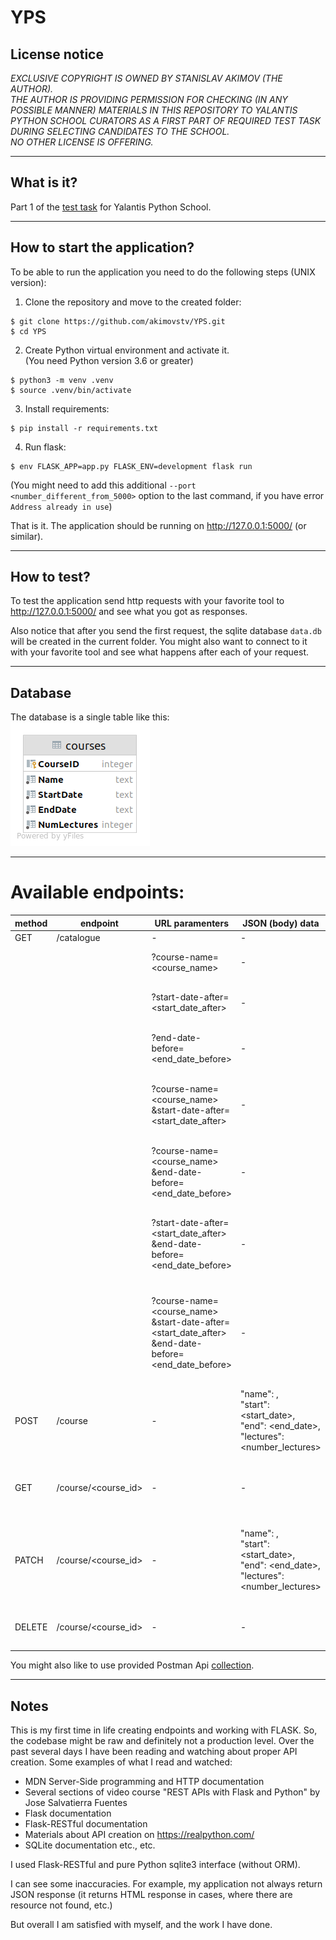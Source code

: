 # YPS

## License notice

_EXCLUSIVE COPYRIGHT IS OWNED BY STANISLAV AKIMOV (THE AUTHOR).  
THE AUTHOR IS PROVIDING PERMISSION FOR CHECKING (IN ANY POSSIBLE MANNER) MATERIALS IN THIS REPOSITORY TO YALANTIS PYTHON
SCHOOL CURATORS AS A FIRST PART OF REQUIRED TEST TASK DURING SELECTING CANDIDATES TO THE SCHOOL.  
NO OTHER LICENSE IS OFFERING._
___

## What is it?

Part 1 of the [test task](https://docs.google.com/document/d/1QEZeDxCKnXcJu0EKPm9CuHQgN_hkZCOI2iJl1mq3Y50) for Yalantis
Python School.
___

## How to start the application?

To be able to run the application you need to do the following steps (UNIX version):

1. Clone the repository and move to the created folder:

```shell 
$ git clone https://github.com/akimovstv/YPS.git
$ cd YPS
```

2. Create Python virtual environment and activate it.  
   (You need Python version 3.6 or greater)

```shell
$ python3 -m venv .venv
$ source .venv/bin/activate
```

3. Install requirements:

```shell
$ pip install -r requirements.txt
```

4. Run flask:

``` shell
$ env FLASK_APP=app.py FLASK_ENV=development flask run
```

(You might need to add this additional `--port <number_different_from_5000>` option to the last command, if you have
error `Address already in use`)

That is it. The application should be running on http://127.0.0.1:5000/ (or similar).
___

## How to test?

To test the application send http requests with your favorite tool to http://127.0.0.1:5000/<endpoint> and see what you
got as responses.

Also notice that after you send the first request, the sqlite database `data.db` will be created in the current folder.
You might also want to connect to it with your favorite tool and see what happens after each of your request.
___

## Database

The database is a single table like this:  
![courses table](assests/courses.png)
___

# Available endpoints:

| method | endpoint             | URL paramenters                                                                                               | JSON (body) data                                                                                    | Description                                                                                                                                           |
| ------ | -------------------- | ------------------------------------------------------------------------------------------------------------- | --------------------------------------------------------------------------------------------------- | ----------------------------------------------------------------------------------------------------------------------------------------------------- |
| GET    | /catalogue           | \-                                                                                                            | \-                                                                                                  | Return all courses                                                                                                                                    |
|        |                      | ?course-name=<course\_name>                                                                                   | \-                                                                                                  | Return all courses with the name <course\_name>                                                                                                       |
|        |                      | ?start-date-after=<start\_date\_after>                                                                        | \-                                                                                                  | Return all courses that start after or exactly on <start\_date\_after>                                                                                |
|        |                      | ?end-date-before=<end\_date\_before>                                                                          | \-                                                                                                  | Return all courses that end before or exactly on <end\_date\_before>                                                                                  |
|        |                      | ?course-name=<course\_name><br>&start-date-after=<start\_date\_after>                                         | \-                                                                                                  | Return all courses with the name <course\_name> that start after or exactly on <start\_date\_after>                                                   |
|        |                      | ?course-name=<course\_name><br>&end-date-before=<end\_date\_before>                                           | \-                                                                                                  | Return all courses with the name <course\_name> that end before or exactly on <end\_date\_before>                                                     |
|        |                      | ?start-date-after=<start\_date\_after><br>&end-date-before=<end\_date\_before>                                | \-                                                                                                  | Return all courses  that start after or exectly on <start\_date\_after> and end before or exactly on <end\_date\_before>                              |
|        |                      | ?course-name=<course\_name><br>&start-date-after=<start\_date\_after><br>&end-date-before=<end\_date\_before> | \-                                                                                                  | Return all courses with the name <course\_name>  that start after or exactly on <start\_date\_after> and end before or exactly on <end\_date\_before> |
| POST   | /course              | \-                                                                                                            | "name": <name>,<br>"start": <start\_date>,<br>"end": <end\_date>,<br>"lectures": <number\_lectures> | Insert the course with <name>, <start\_date>, <end\_date> and <number\_lectures> to database.<br>All fields are required.                             |
| GET    | /course/<course\_id> | \-                                                                                                            | \-                                                                                                  | Return all information about the course with id <course\_id> from database                                                                            |
| PATCH  | /course/<course\_id> | \-                                                                                                            | "name": <name>,<br>"start": <start\_date>,<br>"end": <end\_date>,<br>"lectures": <number\_lectures> | Update the course with id <course\_id> with optional fields <name>, <start\_date>, <end\_date> and <number\_lectures> in database                     |
| DELETE | /course/<course\_id> | \-                                                                                                            | \-                                                                                                  | Delete the course with id <course\_id> from database                                                                                                  |

You might also like to use provided Postman Api [collection](assests/YPS.postman_collection.json).
___

## Notes

This is my first time in life creating endpoints and working with FLASK. So, the codebase might be raw and definitely
not a production level. Over the past several days I have been reading and watching about proper API creation. Some
examples of what I read and watched:

- MDN Server-Side programming and HTTP documentation
- Several sections of video course "REST APIs with Flask and Python" by Jose Salvatierra Fuentes
- Flask documentation
- Flask-RESTful documentation
- Materials about API creation on https://realpython.com/
- SQLite documentation etc., etc.

I used Flask-RESTful and pure Python sqlite3 interface (without ORM).

I can see some inaccuracies. For example, my application not always return JSON response (it returns HTML response in
cases, where there are resource not found, etc.)

But overall I am satisfied with myself, and the work I have done. 